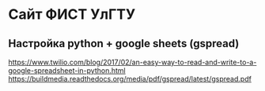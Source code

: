 # Сайт ФИСТ УлГТУ
## Настройка python + google sheets (gspread)
https://www.twilio.com/blog/2017/02/an-easy-way-to-read-and-write-to-a-google-spreadsheet-in-python.html
https://buildmedia.readthedocs.org/media/pdf/gspread/latest/gspread.pdf
